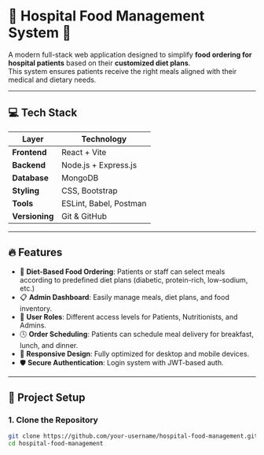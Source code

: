 # 🏥 Hospital Food Management System 🍱

A modern full-stack web application designed to simplify **food ordering for hospital patients** based on their **customized diet plans**.  
This system ensures patients receive the right meals aligned with their medical and dietary needs.

---

## 💻 Tech Stack

| Layer        | Technology                     |
|--------------|--------------------------------|
| **Frontend** | React + Vite                   |
| **Backend**  | Node.js + Express.js           |
| **Database** | MongoDB                        |
| **Styling**  | CSS, Bootstrap                 |
| **Tools**    | ESLint, Babel, Postman         |
| **Versioning** | Git & GitHub                 |

---

## 🔥 Features

- 🥗 **Diet-Based Food Ordering**: Patients or staff can select meals according to predefined diet plans (diabetic, protein-rich, low-sodium, etc.)
- 📋 **Admin Dashboard**: Easily manage meals, diet plans, and food inventory.
- 👤 **User Roles**: Different access levels for Patients, Nutritionists, and Admins.
- 🕓 **Order Scheduling**: Patients can schedule meal delivery for breakfast, lunch, and dinner.
- 📱 **Responsive Design**: Fully optimized for desktop and mobile devices.
- 🛡️ **Secure Authentication**: Login system with JWT-based auth.

---

## 🚀 Project Setup

### 1. Clone the Repository

```bash
git clone https://github.com/your-username/hospital-food-management.git
cd hospital-food-management

